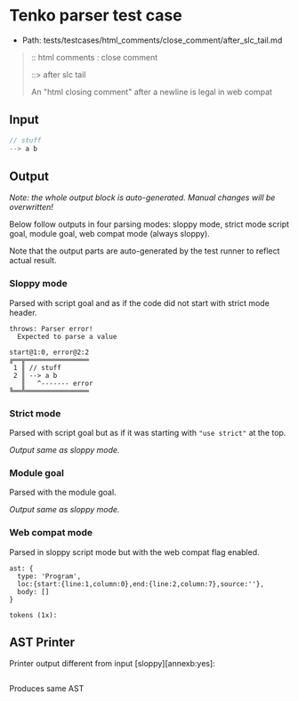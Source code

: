 # Tenko parser test case

- Path: tests/testcases/html_comments/close_comment/after_slc_tail.md

> :: html comments : close comment
>
> ::> after slc tail
>
> An "html closing comment" after a newline is legal in web compat

## Input

`````js
// stuff
--> a b
`````

## Output

_Note: the whole output block is auto-generated. Manual changes will be overwritten!_

Below follow outputs in four parsing modes: sloppy mode, strict mode script goal, module goal, web compat mode (always sloppy).

Note that the output parts are auto-generated by the test runner to reflect actual result.

### Sloppy mode

Parsed with script goal and as if the code did not start with strict mode header.

`````
throws: Parser error!
  Expected to parse a value

start@1:0, error@2:2
╔══╦════════════════
 1 ║ // stuff
 2 ║ --> a b
   ║   ^------- error
╚══╩════════════════

`````

### Strict mode

Parsed with script goal but as if it was starting with `"use strict"` at the top.

_Output same as sloppy mode._

### Module goal

Parsed with the module goal.

_Output same as sloppy mode._

### Web compat mode

Parsed in sloppy script mode but with the web compat flag enabled.

`````
ast: {
  type: 'Program',
  loc:{start:{line:1,column:0},end:{line:2,column:7},source:''},
  body: []
}

tokens (1x):

`````


## AST Printer

Printer output different from input [sloppy][annexb:yes]:

````js

````

Produces same AST
